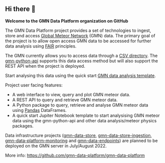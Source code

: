 ## Hi there 👋

**Welcome to the GMN Data Platform organization on GitHub**

The GMN Data Platform project provides a set of technologies to ingest, store and access [Global Meteor Network](https://globalmeteornetwork.org/) (GMN) data. The primary goal of the project is to allow open access GMN data to be accessed for further data analysis using [FAIR](https://www.go-fair.org/fair-principles/) principles.

The GMN currently allows you to access data through a [CSV directory](https://globalmeteornetwork.org/data/). The [gmn-python-api](https://github.com/gmn-data-platform/gmn-python-api) supports this data access method but will also support the REST API when the project is deployed.

Start analysing this data using the quick start [GMN data analysis template](https://colab.research.google.com/github/gmn-data-platform/gmn-python-api/blob/main/global_meteor_network_data_analysis_template.ipynb).

Project user facing features:
- A web interface to view, query and plot GMN meteor data.
- A REST API to query and retrieve GMN meteor data.
- A Python package to query, retrieve and analyse GMN meteor data using [Pandas](https://pandas.pydata.org/) DataFrames.
- A quick start Jupiter Notebook template to start analysising GMN meteor data using the gmn-python-api and other data analysis/meteor physics packages.

Data infrastructure projects ([gmn-data-store](https://github.com/gmn-data-platform/gmn-data-store), [gmn-data-store-ingestion](https://github.com/gmn-data-platform/gmn-data-store-ingestion), [gmn-data-platform-monitoring](https://github.com/gmn-data-platform/gmn-data-platform-monitoring) and [gmn-data-endpoints](https://github.com/gmn-data-platform/gmn-data-endpoints)) are planned to be deployed on the GMN server in July/August 2022.

More info: https://github.com/gmn-data-platform/gmn-data-platform
